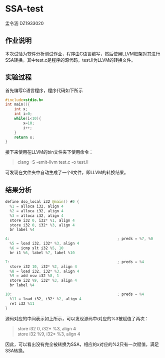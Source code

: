 # SSA-test
孟令涵 DZ1933020
## 作业说明

本次试验为软件分析测试作业，程序由C语言编写，然后使用LLVM框架对其进行SSA转换。其中test.c是程序的源代码，test.ll为LLVM的转换文件。
## 实验过程
首先编写C语言程序，程序代码如下所示
```c
#include<stdio.h>
int main(){
    int x;
    int i=0;
    while(i<10){
        x=10;
        i++;
    }
    return x;
}
```
接下来使用在LLVM的bin文件夹下使用命令：
>clang -S -emit-llvm test.c -o test.ll<br>

可发现在文件夹中自动生成了一个ll文件，即LLVM的转换结果。
## 结果分析
```java
define dso_local i32 @main() #0 {
  %1 = alloca i32, align 4
  %2 = alloca i32, align 4
  %3 = alloca i32, align 4
  store i32 0, i32* %1, align 4
  store i32 0, i32* %3, align 4
  br label %4

4:                                                ; preds = %7, %0
  %5 = load i32, i32* %3, align 4
  %6 = icmp slt i32 %5, 10
  br i1 %6, label %7, label %10

7:                                                ; preds = %4
  store i32 10, i32* %2, align 4
  %8 = load i32, i32* %3, align 4
  %9 = add nsw i32 %8, 1
  store i32 %9, i32* %3, align 4
  br label %4

10:                                               ; preds = %4
  %11 = load i32, i32* %2, align 4
  ret i32 %11
}
```
源码对应的中间表示如上所示，可以发现源码中i对应的%3被赋值了两次：
>store i32 0, i32* %3, align 4<br>
>store i32 %9, i32* %3, align 4<br>

因此，可以看出没有完全被转换为SSA，相应的x对应的%2只有一次赋值，满足SSA转换。
